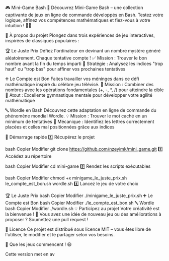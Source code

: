 🎮 Mini-Game Bash 🎯
Découvrez Mini-Game Bash – une collection captivante de jeux en ligne de commande développés en Bash.
Testez votre logique, affinez vos compétences mathématiques et fiez-vous à votre intuition ! 🧠🎲

📌 À propos du projet
Plongez dans trois expériences de jeu interactives, inspirées de classiques populaires :

🏆 Le Juste Prix
Défiez l'ordinateur en devinant un nombre mystère généré aléatoirement. Chaque tentative compte !
✅ Mission : Trouver le bon nombre avant la fin du temps imparti
🔎 Stratégie : Analysez les indices "trop haut" ou "trop bas" pour affiner vos prochaines tentatives

➕ Le Compte est Bon
Faites travailler vos méninges dans ce défi mathématique inspiré du célèbre jeu télévisé.
🧮 Mission : Combiner des nombres avec les opérations fondamentales (+, -, *, /) pour atteindre la cible
🎯 Atout : Excellente gymnastique mentale pour développer votre agilité mathématique

🔤 Wordle en Bash
Découvrez cette adaptation en ligne de commande du phénomène mondial Wordle.
💡 Mission : Trouver le mot caché en un minimum de tentatives
📝 Mécanique : Identifiez les lettres correctement placées et celles mal positionnées grâce aux indices

🚀 Démarrage rapide
1️⃣ Récupérez le projet

bash
Copier
Modifier
git clone https://github.com/nzeyimk/mini_game.git
2️⃣ Accédez au répertoire

bash
Copier
Modifier
cd mini-game
3️⃣ Rendez les scripts exécutables

bash
Copier
Modifier
chmod +x minigame_le_juste_prix.sh le_compte_est_bon.sh wordle.sh
4️⃣ Lancez le jeu de votre choix

🏆 Le Juste Prix
bash
Copier
Modifier
./minigame_le_juste_prix.sh
➕ Le Compte est Bon
bash
Copier
Modifier
./le_compte_est_bon.sh
🔤 Wordle
bash
Copier
Modifier
./wordle.sh
💡 Participez au projet
Votre créativité est la bienvenue ! 🚀
Vous avez une idée de nouveau jeu ou des améliorations à proposer ? Soumettez une pull request !

📜 Licence
Ce projet est distribué sous licence MIT – vous êtes libre de l'utiliser, le modifier et le partager selon vos besoins.

🎉 Que les jeux commencent ! 😃

Cette version met en av
